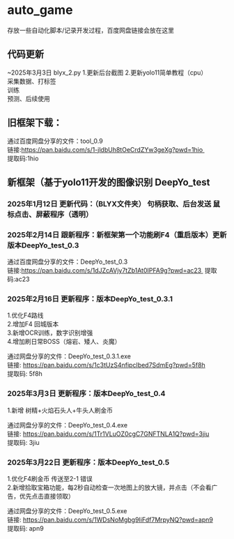 # auto_game
存放一些自动化脚本/记录开发过程，百度网盘链接会放在这里

## 代码更新
~2025年3月3日 blyx_2.py
1.更新后台截图
2.更新yolo11简单教程（cpu）  
采集数据、打标签  
训练  
预测、后续使用

## 旧框架下载：

通过百度网盘分享的文件：tool_0.9  
链接:https://pan.baidu.com/s/1-jldbUh8tOeCrdZYw3geXg?pwd=1hio   
提取码:1hio

## 新框架（基于yolo11开发的图像识别 DeepYo_test

### 2025年1月12日 更新代码：（BLYX文件夹） 句柄获取、后台发送 鼠标点击、屏蔽程序（透明）

### 2025年2月14日 跟新程序：新框架第一个功能刷F4（重启版本）更新 版本DeepYo_test_0.3  

通过百度网盘分享的文件：DeepYo_test_0.3  
链接:https://pan.baidu.com/s/1dJZcAVjy7tZb1At0IPFA9g?pwd=ac23 
提取码:ac23  

### 2025年2月16日 更新程序：版本DeepYo_test_0.3.1
1.优化F4路线  
2.增加F4 回城版本  
3.新增OCR训练，数字识别增强  
4.增加刷日常BOSS（熔岩、矮人、炎魔）

通过网盘分享的文件：DeepYo_test_0.3.1.exe  
链接: https://pan.baidu.com/s/1c3tUzS4nfipcIbed7SdmEg?pwd=5f8h  
提取码: 5f8h


### 2025年3月3日 更新程序：版本DeepYo_test_0.4
1.新增 树精+火焰石头人+牛头人刷金币

通过网盘分享的文件：DeepYo_test_0.4.exe  
链接: https://pan.baidu.com/s/1Tr1VLuOZ0cgC7GNFTNLA1Q?pwd=3jiu   
提取码: 3jiu

### 2025年3月22日 更新程序：版本DeepYo_test_0.5
1.优化F4刷金币 传送至2-1 错误  
2.新增拾取宝箱功能，每2秒自动检查一次地图上的放大镜，并点击（不会看广告，优先点击直接领取）  
  
通过网盘分享的文件：DeepYo_test_0.5.exe  
链接: https://pan.baidu.com/s/1WDsNoMgbg9IiFdf7MrpyNQ?pwd=apn9  
提取码: apn9  
